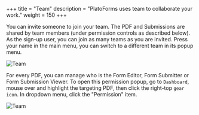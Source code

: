 +++
title = "Team"
description = "PlatoForms uses team to collaborate your work."
weight = 150
+++

You can invite someone to join your team. The PDF and Submissions are shared by team members (under permission controls as described below). As the sign-up user, you can join as many teams as you are invited. Press your name in the main menu, you can switch to a different team in its popup menu.

![Team](/images/page/team/team.png)


For every PDF, you can manage who is the Form Editor, Form Submitter or Form Submission Viewer. To open this permission popup, go to `Dashboard`, mouse over and highlight the targeting PDF, then click the right-top `gear icon`. In dropdown menu, click the "Permission" item.

![Team](/images/page/team/permission.png)